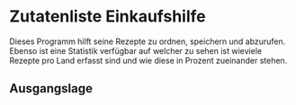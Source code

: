 # Zutatenliste Einkaufshilfe

Dieses Programm hilft seine Rezepte zu ordnen, speichern und abzurufen. Ebenso ist eine Statistik verfügbar auf welcher zu sehen ist wieviele Rezepte pro Land erfasst sind und wie diese in Prozent zueinander stehen. 

## Ausgangslage

